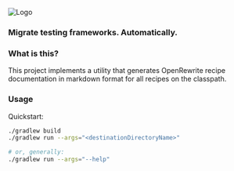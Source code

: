![Logo](https://github.com/openrewrite/rewrite/raw/main/doc/logo-oss.png)
### Migrate testing frameworks. Automatically.

### What is this?

This project implements a utility that generates OpenRewrite recipe documentation in markdown format for all recipes on the classpath.

### Usage

Quickstart:

```sh
./gradlew build
./gradlew run --args="<destinationDirectoryName>"

# or, generally:
./gradlew run --args="--help"
```
